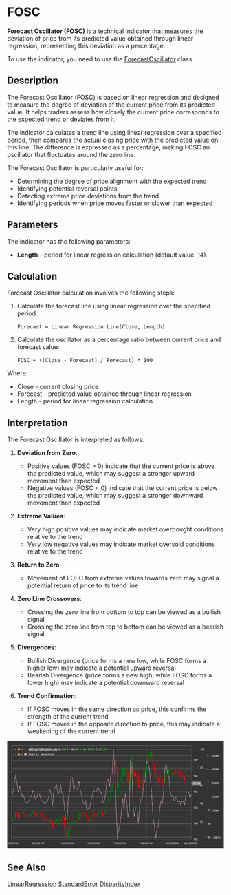 # FOSC

**Forecast Oscillator (FOSC)** is a technical indicator that measures the deviation of price from its predicted value obtained through linear regression, representing this deviation as a percentage.

To use the indicator, you need to use the [ForecastOscillator](xref:StockSharp.Algo.Indicators.ForecastOscillator) class.

## Description

The Forecast Oscillator (FOSC) is based on linear regression and designed to measure the degree of deviation of the current price from its predicted value. It helps traders assess how closely the current price corresponds to the expected trend or deviates from it.

The indicator calculates a trend line using linear regression over a specified period, then compares the actual closing price with the predicted value on this line. The difference is expressed as a percentage, making FOSC an oscillator that fluctuates around the zero line.

The Forecast Oscillator is particularly useful for:
- Determining the degree of price alignment with the expected trend
- Identifying potential reversal points
- Detecting extreme price deviations from the trend
- Identifying periods when price moves faster or slower than expected

## Parameters

The indicator has the following parameters:
- **Length** - period for linear regression calculation (default value: 14)

## Calculation

Forecast Oscillator calculation involves the following steps:

1. Calculate the forecast line using linear regression over the specified period:
   ```
   Forecast = Linear Regression Line(Close, Length)
   ```

2. Calculate the oscillator as a percentage ratio between current price and forecast value:
   ```
   FOSC = ((Close - Forecast) / Forecast) * 100
   ```

Where:
- Close - current closing price
- Forecast - predicted value obtained through linear regression
- Length - period for linear regression calculation

## Interpretation

The Forecast Oscillator is interpreted as follows:

1. **Deviation from Zero**:
   - Positive values (FOSC > 0) indicate that the current price is above the predicted value, which may suggest a stronger upward movement than expected
   - Negative values (FOSC < 0) indicate that the current price is below the predicted value, which may suggest a stronger downward movement than expected

2. **Extreme Values**:
   - Very high positive values may indicate market overbought conditions relative to the trend
   - Very low negative values may indicate market oversold conditions relative to the trend

3. **Return to Zero**:
   - Movement of FOSC from extreme values towards zero may signal a potential return of price to its trend line

4. **Zero Line Crossovers**:
   - Crossing the zero line from bottom to top can be viewed as a bullish signal
   - Crossing the zero line from top to bottom can be viewed as a bearish signal

5. **Divergences**:
   - Bullish Divergence (price forms a new low, while FOSC forms a higher low) may indicate a potential upward reversal
   - Bearish Divergence (price forms a new high, while FOSC forms a lower high) may indicate a potential downward reversal

6. **Trend Confirmation**:
   - If FOSC moves in the same direction as price, this confirms the strength of the current trend
   - If FOSC moves in the opposite direction to price, this may indicate a weakening of the current trend

![indicator_forecast_oscillator](../../../../images/indicator_forecast_oscillator.png)

## See Also

[LinearRegression](lrc.md)
[StandardError](standard_error.md)
[DisparityIndex](disparity_index.md)